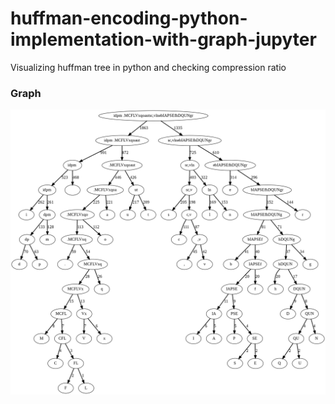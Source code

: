 # huffman-encoding-python-implementation-with-graph-jupyter


Visualizing huffman tree in python and checking compression ratio

### Graph
![Original](./graph.png?raw=true)